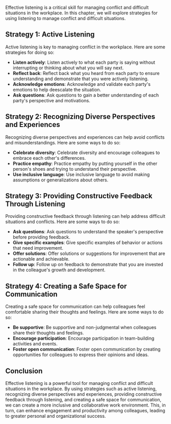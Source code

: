 
Effective listening is a critical skill for managing conflict and difficult situations in the workplace. In this chapter, we will explore strategies for using listening to manage conflict and difficult situations.

Strategy 1: Active Listening
----------------------------

Active listening is key to managing conflict in the workplace. Here are some strategies for doing so:

* **Listen actively**: Listen actively to what each party is saying without interrupting or thinking about what you will say next.
* **Reflect back**: Reflect back what you heard from each party to ensure understanding and demonstrate that you were actively listening.
* **Acknowledge emotions**: Acknowledge and validate each party's emotions to help deescalate the situation.
* **Ask questions**: Ask questions to gain a better understanding of each party's perspective and motivations.

Strategy 2: Recognizing Diverse Perspectives and Experiences
------------------------------------------------------------

Recognizing diverse perspectives and experiences can help avoid conflicts and misunderstandings. Here are some ways to do so:

* **Celebrate diversity**: Celebrate diversity and encourage colleagues to embrace each other's differences.
* **Practice empathy**: Practice empathy by putting yourself in the other person's shoes and trying to understand their perspective.
* **Use inclusive language**: Use inclusive language to avoid making assumptions or generalizations about others.

Strategy 3: Providing Constructive Feedback Through Listening
-------------------------------------------------------------

Providing constructive feedback through listening can help address difficult situations and conflicts. Here are some ways to do so:

* **Ask questions**: Ask questions to understand the speaker's perspective before providing feedback.
* **Give specific examples**: Give specific examples of behavior or actions that need improvement.
* **Offer solutions**: Offer solutions or suggestions for improvement that are actionable and achievable.
* **Follow up**: Follow up on feedback to demonstrate that you are invested in the colleague's growth and development.

Strategy 4: Creating a Safe Space for Communication
---------------------------------------------------

Creating a safe space for communication can help colleagues feel comfortable sharing their thoughts and feelings. Here are some ways to do so:

* **Be supportive**: Be supportive and non-judgmental when colleagues share their thoughts and feelings.
* **Encourage participation**: Encourage participation in team-building activities and events.
* **Foster open communication**: Foster open communication by creating opportunities for colleagues to express their opinions and ideas.

Conclusion
----------

Effective listening is a powerful tool for managing conflict and difficult situations in the workplace. By using strategies such as active listening, recognizing diverse perspectives and experiences, providing constructive feedback through listening, and creating a safe space for communication, we can create a more inclusive and collaborative work environment. This, in turn, can enhance engagement and productivity among colleagues, leading to greater personal and organizational success.
